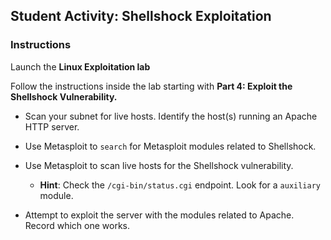 ## Student Activity: Shellshock Exploitation


### Instructions

Launch the **Linux Exploitation lab**

Follow the instructions inside the lab starting with **Part 4: Exploit the Shellshock Vulnerability.**


- Scan your subnet for live hosts. Identify the host(s) running an Apache HTTP server.

- Use Metasploit to `search` for Metasploit modules related to Shellshock.

- Use Metasploit to scan live hosts for the Shellshock vulnerability.

  - **Hint**: Check the `/cgi-bin/status.cgi` endpoint. Look for a `auxiliary` module.
  
- Attempt to exploit the server with the modules related to Apache. Record which one works.
